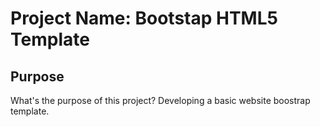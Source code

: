 # Project Name: Bootstap HTML5 Template

## Purpose
What's the purpose of this project? Developing a basic website boostrap template.